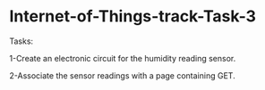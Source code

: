 # Internet-of-Things-track-Task-3
Tasks:

1-Create an electronic circuit for the humidity reading sensor.

2-Associate the sensor readings with a page containing GET.
